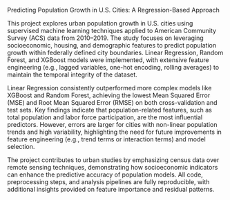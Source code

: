 Predicting Population Growth in U.S. Cities: A Regression-Based Approach

This project explores urban population growth in U.S. cities using supervised machine learning techniques applied to American Community Survey (ACS) data from 2010–2019. The study focuses on leveraging socioeconomic, housing, and demographic features to predict population growth within federally defined city boundaries. Linear Regression, Random Forest, and XGBoost models were implemented, with extensive feature engineering (e.g., lagged variables, one-hot encoding, rolling averages) to maintain the temporal integrity of the dataset.

Linear Regression consistently outperformed more complex models like XGBoost and Random Forest, achieving the lowest Mean Squared Error (MSE) and Root Mean Squared Error (RMSE) on both cross-validation and test sets. Key findings indicate that population-related features, such as total population and labor force participation, are the most influential predictors. However, errors are larger for cities with non-linear population trends and high variability, highlighting the need for future improvements in feature engineering (e.g., trend terms or interaction terms) and model selection.

The project contributes to urban studies by emphasizing census data over remote sensing techniques, demonstrating how socioeconomic indicators can enhance the predictive accuracy of population models. All code, preprocessing steps, and analysis pipelines are fully reproducible, with additional insights provided on feature importance and residual patterns.
